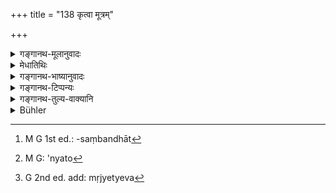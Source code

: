 +++
title = "138 कृत्वा मूत्रम्"

+++

<details><summary>गङ्गानथ-मूलानुवादः</summary>

Having passed urine or faeces, and sipped water, one should touch. with water the cavities; also when he may be going to read the Veda, and always when going to take food.—(136).
</details>

<details><summary>मेधातिथिः</summary>

मूत्रोत्सर्गदेशान् मूत्रादिसंबन्धान्[^२६८] **कृत्वा** शोधयित्वा यथोक्तेन विधिना । **आचान्तः** **खानि** इन्द्रियाणि **उपस्पृशेत्** । **वेदम् अध्येष्यमाणश् च** द्वितीये स्वाध्यायविधौ । प्राथमिकार्थत्वात् करोतेः कृत्वा उत्सृज्येति प्रतीयते । उन्मृज्य मूत्रं पुरीषं च पायूपस्थं क्षलयित्वा आचामेत् । **वेदम् अधेष्यमाणश् च** स्वाध्यायविधेर् धर्मतयोक्तम् "अध्येष्यमाणस् त्व् आचान्तः" (म्ध् २.७०) इति । इदं त्व् अध्यापयतो ऽध्येष्यतो[^२६९] वा[^२७०] । अन्यथा वेदम् उदाहरन्त उच्यन्ते । लौकिकानि क्रियान्तराणि कृत्वा नानाचान्तो वेदाक्षराण्य् उच्चारयेत् । **अन्नम् अश्नंश् च** ॥ ५.१३६ ॥


[^२७०]:
     G 2nd ed. add: mṛjyetyeva


[^२६९]:
     M G: 'nyato


[^२६८]:
     M G 1st ed.: -saṃbandhāt
</details>

<details><summary>गङ्गानथ-भाष्यानुवादः</summary>

Having ‘*passed*’—*i.e*., cleansed away according to the aforesaid directions,—all taint of urine &c., from the urinary organ, etc.;—‘*and sipped water*,’—‘*one should touch with water the cavities*’.

‘*Also when he may be going to read the Veda*’—*i.e*., according to the course of Vedic study preserved in Discourse II.

In accordance with its primary signification, the word ‘*kṛtvā*’, ‘*having passed* appears to mean ‘having evacuated’; and the meaning is that—‘after having passed urine and faeces and washed the anus and the urinary organ, one should sip water’.

‘*Also when going to read the Veda*;’—the sipping of water has been prescribed as a necessary duty in connection with the course of Vedic study, under 2.70. What is prescribed here is meant for all sorts of reading of the Veda—either by one who is *teaching* it, or *reading* it. In other cases, people are said to be ‘reciting’ the Veda (*udaharantaḥ*). The meaning is that after having done other secular acts, one should not pronounce the words of the Veda, without having sipped water.

‘*Also when going to take food*.’ (136).
</details>

<details><summary>गङ्गानथ-टिप्पन्यः</summary>

(Verse 138 of others.)

This verse is quoted in *Parāśaramādhava* (Ācāra, p. 223), the reading wherein however is different, except in the first quarter;—in *Hemādri* (Śrāddha, p. 957), which has the following notes:—‘*kṛtvā*’, having vacuated,—after evacuating the bladder and bowels one should wash the anus and rinse the mouth, and touch the ‘holes’, *i.e*., the sense organs,—‘*vedam etc*.,’ while engaged in other ordinary works one should rinse his mouth before reciting the Veda, also when going to take food,—in *Ācāramayūkha* (p. 15):—and in *Nṛsiṃhaprasāda*, (Āhnika, p. 8b).
</details>

<details><summary>गङ्गानथ-तुल्य-वाक्यानि</summary>

*Gautama* (1.35, 36, 44).—‘Turning his face to the east or to the north,
he shall purify himself from personal defilement—seated in a pure place, placing his right arm between his knees, arranging his dress (and sacred thread) in the manner required for a sacrifice to the gods, he shall, after washing his hands up to the wrist, three or four times, silently sip water reaching his heart; twice wipe his lips; sprinkle his head and feet; touch the cavities in the head with the right hand; and place it on the crown of his head (and on the navel) on passing urine or faeces... water should be sipped.’

*Baudhāyana* (l.8.26).—‘After sipping water, he shall touch the cavities
of the head with water, also the feet, the navel, the head and the left hand.’

*Āpastamba* (1.16.2-7).—‘Sitting, he shall sip water (for purification)
thrice, the water penetrating his heart; he shall wipe his lips three times;—some declare that he shall do this twice; he shall then touch his lips once;—twice, according to some; having sprinkled water on his left hand with his right, he shall touch both his feet, and his head and organs, eyes, nose and ears.’

*Vaśiṣṭha* (3.27-29).—‘He shall twice wipe his mouth; he shall touch the
cavities with water; he shall pour water on his head and on the left hand.’

*Viṣṇu* (22.75).—‘Having sneezed, slept or eaten, going to eat or to
study, having drunk water, having bathed or spat or put on his garments, or walked on the high road, or discharged urine or faeces, or touched dry bones of a five-toed animal, he should sip water.’

*Viṣṇu* (62.7-8).—‘Let him wipe his lips twice; let him touch the
cavities above the navel, his head and his chest with water.’
</details>

<details><summary>Bühler</summary>

138	When he has voided urine or faeces, let him, after sipping water, sprinkle the cavities, likewise when he is going to recite the Veda, and always before he takes food.
</details>
